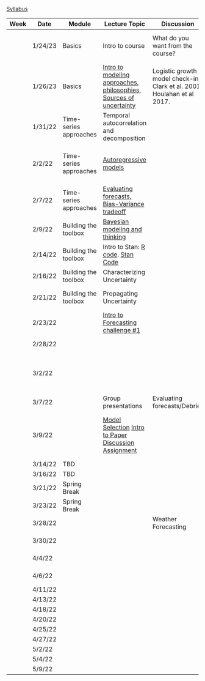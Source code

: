 [Syllabus](Syllabus.pdf)


|Week|Date   |Module                |Lecture Topic                                                     |Discussion                                                              |Lab                                                     |Reading                                                                                |
|----|-------|----------------------|------------------------------------------------------------------|------------------------------------------------------------------------|--------------------------------------------------------|---------------------------------------------------------------------------------------|
|    |1/24/23|Basics                |Intro to course                                                   |What do you want from the course?                                       |[Density-dependent population model](labs/intro2R.html) |                                                                                       |
|    |1/26/23|Basics                |[Intro to modeling approaches, philosophies, Sources of uncertainty](lectures/Lecture2.pdf)|Logistic growth model check-in, Clark et al. 2001, Houlahan et al 2017. |                                                        |[Clark et al. 2001](papers/Clark2001.pdf) , [Houlahan et al. 2017](papers/Houlahan2016.pdf)|
|    |1/31/22|Time-series approaches|Temporal autocorrelation and decomposition                        |                                                                        |[Time-series decomposition](labs/ts_decomp_autocorr.html)                              |                                                                                       |
|    |2/2/22 |Time-series approaches|[Autoregressive models](lectures/ARmodels.pdf)                                             |                                                                        |[AR model forecasting](labs/ARmodel.html),  <! -- [My code](lectures/AR1model.R) -->                   |[Optional Reading: NEON working with time](https://www.neonscience.org/resources/learning-hub/tutorials/introduction-working-time-series-data-text-formats-r)                                                                 |
|    |2/7/22 |Time-series approaches|[Evaluating forecasts, Bias-Variance tradeoff](lectures/Lab2&3.pdf)                           |                                                                        |Evaluating time series forecasts [See end of lecture]                        |  Dietze Chapter 16                                                                                     |
|    |2/9/22 |Building the toolbox  |[Bayesian modeling and thinking](lectures/IntroToBayes.pdf)                                   |                                                                        |                                                        |         Dietze Chapter 5                                                                              |
|    |2/14/22|Building the toolbox  |Intro to Stan: [R code](lectures/StanSetup.R). [Stan Code](lectures/StanExample.stan)                                                   |                                                                        |[NDVI model](labs/IntroToStan.html)                           |    [Optional Reading: Stan intro]( https://ourcodingclub.github.io/tutorials/stan-intro/)                                                                                  |
|    |2/16/22|Building the toolbox  |Characterizing Uncertainty                                        |                                                                        |[Parameter Uncertainty](labs/IntroToStan_2.html)                         |                                                                                       |
|    |2/21/22|Building the toolbox  |Propagating Uncertainty                                           |                                                                        |[Process Variability](labs/IntroToStan_3.html)                               |       Dietze Chapter 6 and 11                                                                                |
|    |2/23/22|                      |[Intro to Forecasting challenge #1](labs/challenge1.html)                                 |                                                                        |Forecasting challenge #1                                |                                                                                       |
|    |2/28/22|                      |                                                                  |                                                                        |Forecasting challenge #1                                |                                                                                       |
|    |3/2/22 |                      |                                                                  |                                                 | Forecasting challenge #1     (Email forecast to Bob)                                                  |                                                                                       |
|    |3/7/22 |                      |       Group presentations                                                           |    Evaluating forecasts/Debrief                                                                       |                                                        |                                                                                       |
|    |3/9/22 |                      |  [Model Selection](lectures/ModelSelection.pdf)           [Intro to Paper Discussion Assignment](labs/PaperAssignment.pdf)                                                      |                                                                        |                    Talk with Bob about [project topic/data](labs/Project.html) before 3/9. Project Report Due May 6                                   |    [Model Selection](https://esajournals.onlinelibrary.wiley.com/doi/10.1002/ecy.3336)  [Model Ensembling](https://www.sciencedirect.com/science/article/pii/S016953470600303X?casa_token=E7l5YhfhaagAAAAA:_-WctoidjuF3bKB4Y5tSYui9mUetxllMJXeBfLUf3-qytccfE1sVNh9IbRv8lmH78PxVZqoxEBI)                                                                                  |
|    |3/14/22|TBD          |                                |                                                                        |                          |                                                                                       |
|    |3/16/22|TBD            |                                |                                                                        |                          |                                                                                       |
|    |3/21/22|Spring Break          |                                                                  |                                                                        |                               |                                                                                       |
|    |3/23/22|Spring Break          |                                                                  |                                                 |                                                        |                                                                                       |
|    |3/28/22|                      |                                                                 |       Weather Forecasting                                                                 |      Forecasting Challenge 2                                                  |    [Paper 1](https://www.science.org/doi/10.1126/science.aav7274) [Paper 2](https://www.pnas.org/doi/epdf/10.1073/pnas.1716760115)                                                                                    |
|    |3/30/22|                      |                                                                  |                                                                        |                          Forecasting Challenge 2                                   |                                                                                 |
|    |4/4/22|                      |                                                                  |                                                                        |                  Forecasting Challenge 2                                           |                                                               |
|    |4/6/22|                      |                                                                  |                                                                        |                     Forecasting Challenge 2                                        |                                                                                    |
|    |4/11/22 |                      |                                                                  |                                                                        |                        Final Project                                |                                                                            |
|    |4/13/22 |                      |                                                                  |                                                                        |                    Final Project                                       |                                                                            |
|    |4/18/22|                      |                                                                  |                                                                        |                       Final Project                                    |                                                          |
|    |4/20/22|                      |                                                                  |                                                                        |                            Final Project                               |                                                               |
|    |4/25/22|                      |                                                                  |                                                                        |                         Final Project                                  |                                                                  |
|    |4/27/22|                      |                                                                  |                                                                        |                        Final Project                                   |                                                                                |
|    |5/2/22|                      |                                                                  |                                                                        |                        Final Project                                   |                                                                        |
|    |5/4/22|                      |                                                                  |                                                                        |                       Presentations                                 |                                                                                   |
|    |5/9/22 |                      |                                                                  |                                                                   |                                   Presentations                     |                                                                                       |
